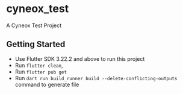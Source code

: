 # cyneox_test

A Cyneox Test Project

## Getting Started

- Use Flutter SDK 3.22.2 and above to run this project
- Run `flutter clean`,
- Run `flutter pub get`
- Run `dart run build_runner build --delete-conflicting-outputs` command to generate file



